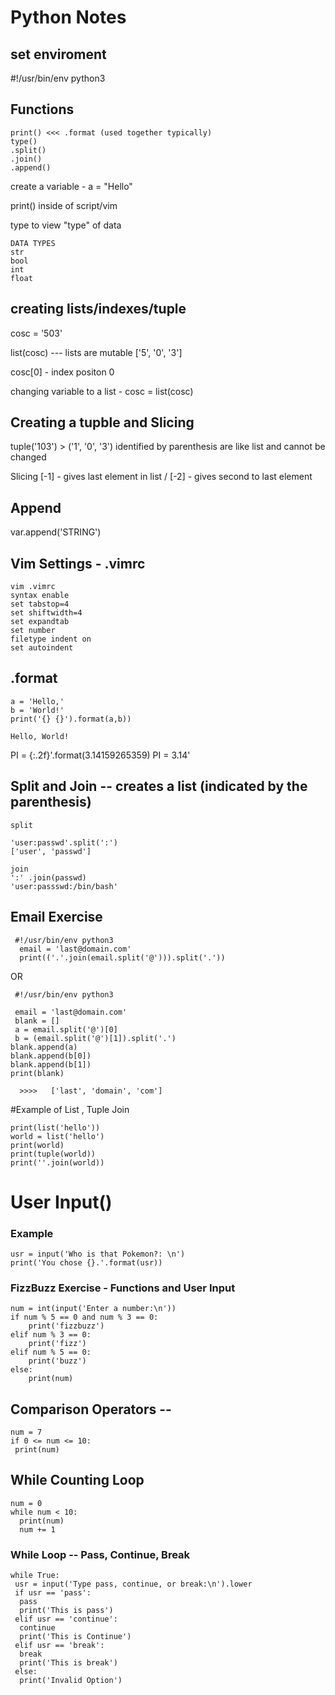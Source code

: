 # Python Notes 

## set enviroment  
#!/usr/bin/env python3 

## Functions
```
print() <<< .format (used together typically)
type()
.split()
.join()
.append()
```

create a variable - a = "Hello"

print() inside of script/vim

type to view "type" of data
```
DATA TYPES
str 
bool 
int 
float 
```

## creating lists/indexes/tuple

cosc = '503'

list(cosc)  --- lists are mutable ['5', '0', '3']

cosc[0]  - index positon 0

changing variable to a list - cosc = list(cosc)

## Creating a tupble and Slicing 
tuple('103') > ('1', '0', '3') identified by parenthesis are like list and cannot be changed

Slicing [-1] - gives last element in list / [-2] - gives second to last element

## Append
var.append('STRING')

## Vim Settings - .vimrc
```
vim .vimrc
syntax enable
set tabstop=4
set shiftwidth=4
set expandtab
set number
filetype indent on 
set autoindent
```
## .format 
```
a = 'Hello,'
b = 'World!'
print('{} {}').format(a,b))

Hello, World!
```

PI = {:.2f}'.format(3.14159265359)
PI = 3.14'


## Split and Join -- creates a list (indicated by the parenthesis)
```
split

'user:passwd'.split(':')
['user', 'passwd']

join
':' .join(passwd)
'user:passswd:/bin/bash'
```

## Email Exercise
```
 #!/usr/bin/env python3 
  email = 'last@domain.com'
  print(('.'.join(email.split('@'))).split('.'))
```
OR
```
 #!/usr/bin/env python3
 
 email = 'last@domain.com'
 blank = []
 a = email.split('@')[0]
 b = (email.split('@')[1]).split('.')
blank.append(a)
blank.append(b[0])
blank.append(b[1]) 
print(blank)

  >>>>   ['last', 'domain', 'com']
```

#Example of List , Tuple Join
```
print(list('hello'))
world = list('hello')
print(world)
print(tuple(world))
print(''.join(world))
```

# User Input()
### Example 
```
usr = input('Who is that Pokemon?: \n')
print('You chose {}.'.format(usr))
```
### FizzBuzz Exercise - Functions and User Input
```
num = int(input('Enter a number:\n'))
if num % 5 == 0 and num % 3 == 0:
    print('fizzbuzz')
elif num % 3 == 0:
    print('fizz')
elif num % 5 == 0:
    print('buzz')
else:
    print(num)
```

## Comparison Operators -- 
```
num = 7
if 0 <= num <= 10:
 print(num)
```
## While Counting Loop
```
num = 0
while num < 10:
  print(num)
  num += 1
```
### While Loop -- Pass, Continue, Break
```
while True:
 usr = input('Type pass, continue, or break:\n').lower
 if usr == 'pass':
  pass
  print('This is pass')
 elif usr == 'continue':
  continue
  print('This is Continue')
 elif usr == 'break':
  break
  print('This is break')
 else:
  print('Invalid Option')

```
